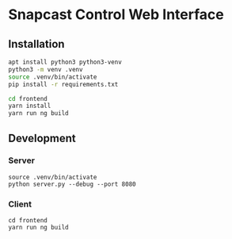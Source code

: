 # Snapcast Control Web Interface


## Installation

```bash
apt install python3 python3-venv
python3 -m venv .venv
source .venv/bin/activate
pip install -r requirements.txt

cd frontend
yarn install
yarn run ng build
```

## Development

### Server

```
source .venv/bin/activate
python server.py --debug --port 8080
```

### Client

```
cd frontend
yarn run ng build
```